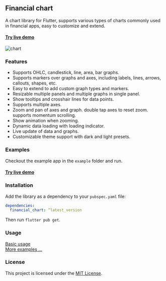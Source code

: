 ## Financial chart

A chart library for Flutter, supports various types of charts commonly used in financial apps, 
easy to customize and extend.

#### [Try live demo](https://cjjapan.github.io/financial_chart)

![chart](doc/assets/screen.gif)

### Features
- Supports OHLC, candlestick, line, area, bar graphs.
- Supports markers over graphs and axes, including labels, lines, arrows, callouts, shapes, etc.
- Easy to extend to add custom graph types and markers.
- Resizable multiple panels and multiple graphs in single panel.
- Show tooltips and crosshair lines for data points.
- Supports multiple axes.
- Zoom and pan of axes and graph. double tap axes to reset zoom. supports momentum scrolling.
- Show animation when zooming.
- Dynamic data loading with loading indicator.
- Live update of data and graphs.
- Customizable theme support with dark and light presets.

### Examples
Checkout the example app in the `example` folder and run.
#### [Try live demo](https://cjjapan.github.io/financial_chart)

### Installation
Add the library as a dependency to your `pubspec.yaml` file:
```yaml
dependencies:
  financial_chart: ^latest_version
```
Then run `flutter pub get`.

### Usage
[Basic usage](https://github.com/cjjapan/financial_chart/tree/main/example/lib/demos/basic.dart)  
[More examples ...](https://github.com/cjjapan/financial_chart/tree/main/example/lib/demos)

### License
This project is licensed under the [MIT License](https://github.com/cjjapan/financial_chart/tree/main/LICENSE).
